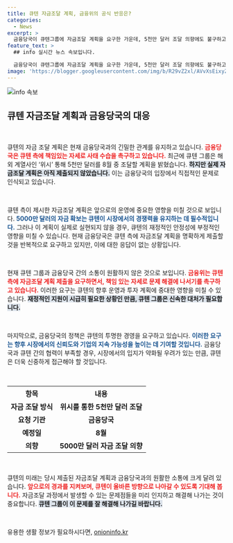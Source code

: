 ```yaml
---
title: 큐텐 자금조달 계획, 금융위의 공식 반응은?
categories:
  - News
excerpt: >
  금융당국이 큐텐그룹에 자금조달 계획을 요구한 가운데, 5천만 달러 조달 의향에도 불구하고 계획서 제출은 여전히 미비! 과연 큐텐의 운명은? 클릭해 자세히 확인하세요!
feature_text: >
  ## info 실시간 뉴스 속보입니다.

  금융당국이 큐텐그룹에 자금조달 계획을 요구한 가운데, 5천만 달러 조달 의향에도 불구하고 계획서 제출은 여전히 미비! 과연 큐텐의 운명은? 클릭해 자세히 확인하세요!
image: 'https://blogger.googleusercontent.com/img/b/R29vZ2xl/AVvXsEixyZcFfHzMRdzZMjFBmAUKJYCLCGyLL1o632UiGVXcaFdKo_bkvkuCioo0uUKlGfBVcT3P84aROyZIXSBEx3Aw5nCQ3pTgDom1WDC4m8eifvWiAmWEEVb4x6G_l8C0QH225ldMjyaFvpxGEBGNO37VmDTDMHGhJPq73UglMfDca1-0aw/s1600/blogspot.png'
---
```


<p><img src="https://blogger.googleusercontent.com/img/b/R29vZ2xl/AVvXsEixyZcFfHzMRdzZMjFBmAUKJYCLCGyLL1o632UiGVXcaFdKo_bkvkuCioo0uUKlGfBVcT3P84aROyZIXSBEx3Aw5nCQ3pTgDom1WDC4m8eifvWiAmWEEVb4x6G_l8C0QH225ldMjyaFvpxGEBGNO37VmDTDMHGhJPq73UglMfDca1-0aw/s1600/blogspot.png" alt="info 속보" /></p>

<h2 data-ke-size="size26">큐텐 자금조달 계획과 금융당국의 대응</h2>

<p data-ke-size="size16">&nbsp;</p>

<p>큐텐의 자금 조달 계획은 현재 금융당국과의 긴밀한 관계를 유지하고 있습니다. <b><span style="color: #ee2323;">금융당국은 큐텐 측에 책임있는 자세로 사태 수습을 촉구하고 있습니다.</span></b> 최근에 큐텐 그룹은 해외 계열사인 ‘위시’ 통해 5천만 달러를 8월 중 조달할 계획을 밝혔습니다. <b><span style="background-color: #21538527;">하지만 실제 자금조달 계획은 아직 제출되지 않았습니다.</span></b> 이는 금융당국의 입장에서 직접적인 문제로 인식되고 있습니다.</p>

<p data-ke-size="size16">&nbsp;</p>

<p>큐텐 측이 제시한 자금조달 계획은 앞으로의 운영에 중요한 영향을 미칠 것으로 보입니다. <b><span style="color: #1a5490;">5000만 달러의 자금 확보는 큐텐이 시장에서의 경쟁력을 유지하는 데 필수적입니다.</span></b> 그러나 이 계획이 실제로 실현되지 않을 경우, 큐텐의 재정적인 안정성에 부정적인 영향을 미칠 수 있습니다. 현재 금융당국은 큐텐 측에 자금조달 계획을 명확하게 제출할 것을 반복적으로 요구하고 있지만, 이에 대한 응답이 없는 상황입니다.</p>

<p data-ke-size="size16">&nbsp;</p>

<p>현재 큐텐 그룹과 금융당국 간의 소통이 원활하지 않은 것으로 보입니다. <b><span style="color: #ee2323;">금융위는 큐텐 측에 자금조달 계획 제출을 요구하면서, 책임 있는 자세로 문제 해결에 나서기를 촉구하고 있습니다.</span></b> 이러한 요구는 큐텐의 향후 운영과 투자 계획에 중대한 영향을 미칠 수 있습니다. <b><span style="background-color: #21538527;">재정적인 지원이 시급히 필요한 상황인 만큼, 큐텐 그룹은 신속한 대처가 필요합니다.</span></b></p>

<p data-ke-size="size16">&nbsp;</p>

<p>마지막으로, 금융당국의 정책은 큐텐의 투명한 경영을 요구하고 있습니다. <b><span style="color: #1a5490;">이러한 요구는 향후 시장에서의 신뢰도와 기업의 지속 가능성을 높이는 데 기여할 것입니다.</span></b> 금융당국과 큐텐 간의 협력이 부족할 경우, 시장에서의 입지가 약화될 우려가 있는 만큼, 큐텐은 더욱 신중하게 접근해야 할 것입니다.</p>

<p data-ke-size="size16">&nbsp;</p>

<table style="width: 100%;">
  <tr>
    <th style="text-align: center; height: 30px;"><b>항목</b></th>
    <th style="text-align: center; height: 30px;"><b>내용</b></th>
  </tr>
  <tr>
    <td style="text-align: center; height: 30px;"><b>자금 조달 방식</b></td>
    <td style="text-align: center; height: 30px;"><b>위시를 통한 5천만 달러 조달</b></td>
  </tr>
  <tr>
    <td style="text-align: center; height: 30px;"><b>요청 기관</b></td>
    <td style="text-align: center; height: 30px;"><b>금융당국</b></td>
  </tr>
  <tr>
    <td style="text-align: center; height: 30px;"><b>예정일</b></td>
    <td style="text-align: center; height: 30px;"><b>8월</b></td>
  </tr>
  <tr>
    <td style="text-align: center; height: 30px;"><b>의향</b></td>
    <td style="text-align: center; height: 30px;"><b>5000만 달러 자금 조달 의향</b></td>
  </tr>
</table>

<p data-ke-size="size16">&nbsp;</p>

<p>큐텐의 미래는 당시 제출된 자금조달 계획과 금융당국과의 원활한 소통에 크게 달려 있습니다. <b><span style="color: #ee2323;">앞으로의 경과를 지켜보며, 큐텐이 올바른 방향으로 나아갈 수 있도록 기대해 봅니다.</span></b> 자금조달 과정에서 발생할 수 있는 문제점들을 미리 인지하고 해결해 나가는 것이 중요합니다. <b><span style="background-color: #21538527;">큐텐 그룹이 이 문제를 잘 해결해 나가길 바랍니다.</span></b> </p>

<p data-ke-size="size16">&nbsp;</p>
유용한 생활 정보가 필요하시다면, <a href="https://onioninfo.kr" rel="dofollow">onioninfo.kr</a>


